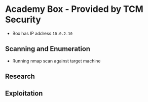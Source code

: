 # Academy Box - Provided by TCM Security

- Box has IP address `10.0.2.10`

## Scanning and Enumeration 
- Running nmap scan against target machine 

## Research 


## Exploitation 
